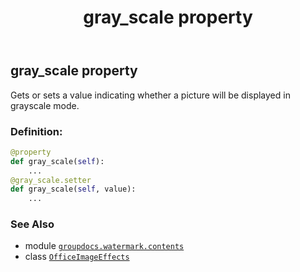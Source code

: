 ﻿---
title: gray_scale property
second_title: GroupDocs.Watermark for Python via .NET API References
description: 
type: docs
url: /python-net/groupdocs.watermark.contents/officeimageeffects/gray_scale/
is_root: false
weight: 70
---

## gray_scale property


Gets or sets a value indicating whether a picture will be displayed in grayscale mode.
### Definition:
```python
@property
def gray_scale(self):
    ...
@gray_scale.setter
def gray_scale(self, value):
    ...
```

### See Also
* module [`groupdocs.watermark.contents`](../../)
* class [`OfficeImageEffects`](/watermark/python-net/groupdocs.watermark.contents/officeimageeffects)
